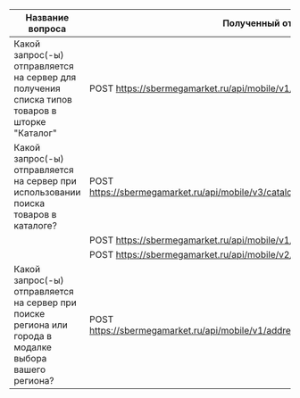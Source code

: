 |Название вопроса|Полученный ответ|
|-|-|
|Какой запрос(-ы) отправляется на сервер для получения списка типов товаров в шторке "Каталог"| POST https://sbermegamarket.ru/api/mobile/v1/catalogService/catalog/menu|
|Какой запрос(-ы) отправляется на сервер при использовании поиска товаров в каталоге?|POST https://sbermegamarket.ru/api/mobile/v3/catalogService/catalog/searchSuggest
||POST https://sbermegamarket.ru/api/mobile/v1/catalogService/catalog/search|
||POST https://sbermegamarket.ru/api/mobile/v2/cartService/filters/search|
|Какой запрос(-ы) отправляется на сервер при поиске региона или города в модалке выбора вашего региона?|POST https://sbermegamarket.ru/api/mobile/v1/addressSuggestServise/address/suggest|